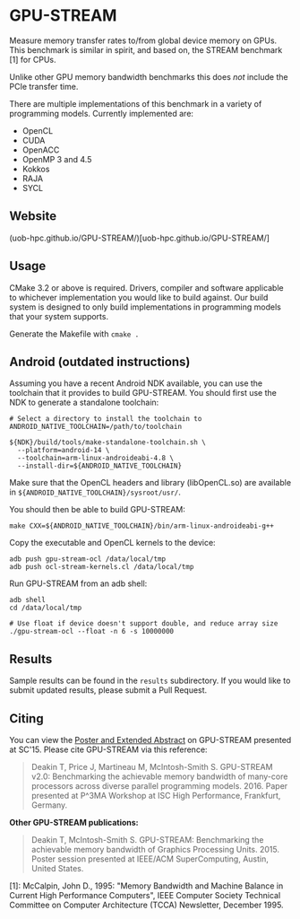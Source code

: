 GPU-STREAM
==========

Measure memory transfer rates to/from global device memory on GPUs.
This benchmark is similar in spirit, and based on, the STREAM benchmark [1] for CPUs.

Unlike other GPU memory bandwidth benchmarks this does *not* include the PCIe transfer time.

There are multiple implementations of this benchmark in a variety of programming models.
Currently implemented are:
  - OpenCL
  - CUDA
  - OpenACC
  - OpenMP 3 and 4.5
  - Kokkos
  - RAJA
  - SYCL

Website
-------
(uob-hpc.github.io/GPU-STREAM/)[uob-hpc.github.io/GPU-STREAM/]

Usage
-----

CMake 3.2 or above is required.
Drivers, compiler and software applicable to whichever implementation you would like to build against. Our build system is designed to only build implementations in programming models that your system supports.

Generate the Makefile with `cmake .`

Android (outdated instructions)
------------------

Assuming you have a recent Android NDK available, you can use the
toolchain that it provides to build GPU-STREAM. You should first
use the NDK to generate a standalone toolchain:

    # Select a directory to install the toolchain to
    ANDROID_NATIVE_TOOLCHAIN=/path/to/toolchain

    ${NDK}/build/tools/make-standalone-toolchain.sh \
      --platform=android-14 \
      --toolchain=arm-linux-androideabi-4.8 \
      --install-dir=${ANDROID_NATIVE_TOOLCHAIN}

Make sure that the OpenCL headers and library (libOpenCL.so) are
available in `${ANDROID_NATIVE_TOOLCHAIN}/sysroot/usr/`.

You should then be able to build GPU-STREAM:

    make CXX=${ANDROID_NATIVE_TOOLCHAIN}/bin/arm-linux-androideabi-g++

Copy the executable and OpenCL kernels to the device:

    adb push gpu-stream-ocl /data/local/tmp
    adb push ocl-stream-kernels.cl /data/local/tmp

Run GPU-STREAM from an adb shell:

    adb shell
    cd /data/local/tmp

    # Use float if device doesn't support double, and reduce array size
    ./gpu-stream-ocl --float -n 6 -s 10000000


Results
-------

Sample results can be found in the `results` subdirectory. If you would like to submit updated results, please submit a Pull Request.

Citing
------

You can view the [Poster and Extended Abstract](http://sc15.supercomputing.org/sites/all/themes/SC15images/tech_poster/tech_poster_pages/post150.html) on GPU-STREAM presented at SC'15. Please cite GPU-STREAM via this reference:

> Deakin T, Price J, Martineau M, McIntosh-Smith S. GPU-STREAM v2.0: Benchmarking the achievable memory bandwidth of many-core processors across diverse parallel programming models. 2016. Paper presented at P^3MA Workshop at ISC High Performance, Frankfurt, Germany.

**Other GPU-STREAM publications:**

> Deakin T, McIntosh-Smith S. GPU-STREAM: Benchmarking the achievable memory bandwidth of Graphics Processing Units. 2015. Poster session presented at IEEE/ACM SuperComputing, Austin, United States.



[1]: McCalpin, John D., 1995: "Memory Bandwidth and Machine Balance in Current High Performance Computers", IEEE Computer Society Technical Committee on Computer Architecture (TCCA) Newsletter, December 1995.
